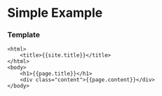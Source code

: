 Simple Example
=====================

### Template

```django
<html>
	<title>{{site.title}}</title>
</html>
<body>
	<h1>{{page.title}}</h1>
	<div class="content">{{page.content}}</div>
</body>



